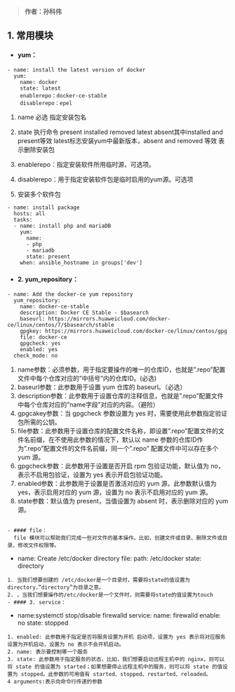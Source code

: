 > #### 作者：孙科伟
## 1. 常用模块
- #### yum：
```
- name: install the latest version of docker
  yum:
    name: docker
    state: latest
    enablerepo：docker-ce-stable
    disablerepo：epel
```

1. name 必选 指定安装包名
2. state 执行命令  present  installed removed latest absent其中installed and present等效  latest标志安装yum中最新版本，absent
and removed 等效 表示删除安装包
3. enablerepo：指定安装软件所用临时源，可选项。
4. disablerepo：用于指定安装软件包是临时启用的yum源。可选项
  
5. 安装多个软件包
```
- name: install package
  hosts: all
  tasks:
  - name: install php and mariaDB
    yum:
      name:
      - php
      - mariadb
      state: present
    when: ansible_hostname in groups['dev']  
```
- #### 2. yum_repository：
```
- name: Add the docker-ce yum repository
  yum_repository:
    name: docker-ce-stable
    description: Docker CE Stable - $basearch
    baseurl: https://mirrors.huaweicloud.com/docker-ce/linux/centos/7/$basearch/stable
    gpgkey: https://mirrors.huaweicloud.com/docker-ce/linux/centos/gpg 
    file: docker-ce
    gpgcheck: yes
    enabled: yes
  check_mode: no
  ```
1. name参数：必须参数，用于指定要操作的唯一的仓库ID，也就是”.repo”配置文件中每个仓库对应的”中括号”内的仓库ID。(必选)
2. baseurl参数：此参数用于设置 yum 仓库的 baseurl。（必选）
3. description参数：此参数用于设置仓库的注释信息，也就是”.repo”配置文件中每个仓库对应的”name字段”对应的内容。（避险）
4. gpgcakey参数：当 gpgcheck 参数设置为 yes 时，需要使用此参数指定验证包所需的公钥。
5. file参数：此参数用于设置仓库的配置文件名称，即设置”.repo”配置文件的文件名前缀，在不使用此参数的情况下，默认以 name 参数的仓库ID作为”.repo”配置文件的文件名前缀，同一个”.repo” 配置文件中可以存在多个 yum 源。
6. gpgcheck参数：此参数用于设置是否开启 rpm 包验证功能，默认值为 no，表示不启用包验证，设置为 yes 表示开启包验证功能。
7. enabled参数：此参数用于设置是否激活对应的 yum 源，此参数默认值为 yes，表示启用对应的 yum 源，设置为 no 表示不启用对应的 yum 源。
8. state参数：默认值为 present，当值设置为 absent 时，表示删除对应的 yum 源。
```

- #### file：
  file 模块可以帮助我们完成一些对文件的基本操作。比如，创建文件或目录、删除文件或目录、修改文件权限等。

```
- name: Create /etc/docker directory 
  file:
    path: /etc/docker
    state: directory
```
1. 当我们想要创建的 /etc/docker是一个目录时，需要将state的值设置为directory，”directory”为目录之意。
2. ，当我们想要操作的/etc/docker是一个文件时，则需要将state的值设置为touch
- #### 3. service：
```
- name:systemctl stop/disable firewalld
  service:
    name: firewalld
    enable: no
    state: stopped
```
1. enabled: 此参数用于指定是否将服务设置为开机 启动项，设置为 yes 表示将对应服务设置为开机启动，设置为 no 表示不会开机启动。
2. name: 表示要控制哪一个服务
3. state: 此参数用于指定服务的状态，比如，我们想要启动远程主机中的 nginx，则可以将 state 的值设置为 started；如果想要停止远程主机中的服务，则可以将 state 的值设置为 stopped。此参数的可用值有 started、stopped、restarted、reloaded。 
4 arguments:表示向命令行传递的参数
